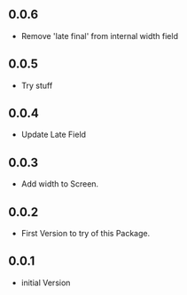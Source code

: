 ## 0.0.6

* Remove 'late final' from internal width field


## 0.0.5

* Try stuff


## 0.0.4

* Update Late Field


## 0.0.3

* Add width to Screen.


## 0.0.2

* First Version to try of this Package.


## 0.0.1

* initial Version
